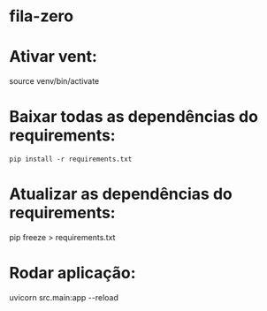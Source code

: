 # fila-zero
 
# Ativar vent:
source venv/bin/activate

# Baixar todas as dependências do requirements:
    pip install -r requirements.txt

# Atualizar as dependências do requirements:
pip freeze > requirements.txt

# Rodar aplicação:
uvicorn src.main:app --reload